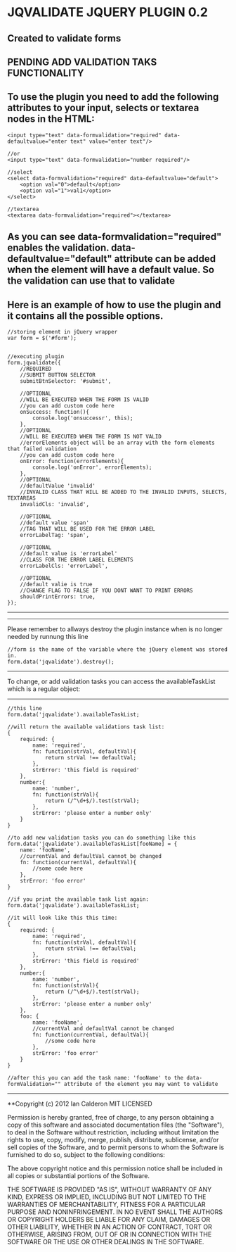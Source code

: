 
JQVALIDATE JQUERY PLUGIN 0.2
==============

Created to validate forms
--------------


PENDING ADD VALIDATION TAKS FUNCTIONALITY
--------------

To use the plugin you need to add the following attributes to your input, selects or textarea nodes in the HTML:
--------------
	<input type="text" data-formvalidation="required" data-defaultvalue="enter text" value="enter text"/>

	//or
	<input type="text" data-formvalidation="number required"/>

	//select
	<select data-formvalidation="required" data-defaultvalue="default">
		<option val="0">default</option>
		<option val="1">val1</option>
	</select>

	//textarea
	<textarea data-formvalidation="required"></textarea>


As you can see data-formvalidation="required" enables the validation.
data-defaultvalue="default" attribute can be added when the element will have a default value. So the validation can use that to validate
--------------


Here is an example of how to use the plugin and it contains all the possible options. 
--------------

	//storing element in jQuery wrapper
	var form = $('#form'); 


	//executing plugin
	form.jqvalidate({
		//REQUIRED
		//SUBMIT BUTTON SELECTOR
		submitBtnSelector: '#submit',

		//OPTIONAL
		//WILL BE EXECUTED WHEN THE FORM IS VALID
		//you can add custom code here
		onSuccess: function(){
			console.log('onsuccessr', this);
		},
		//OPTIONAL
		//WILL BE EXECUTED WHEN THE FORM IS NOT VALID
		//errorElements object will be an array with the form elements that failed validation
		//you can add custom code here
		onError: function(errorElements){
			console.log('onError', errorElements);
		},
		//OPTIONAL
		//defaultValue 'invalid'
		//INVALID CLASS THAT WILL BE ADDED TO THE INVALID INPUTS, SELECTS, TEXTAREAS
		invalidCls: 'invalid',

		//OPTIONAL
		//default value 'span'
		//TAG THAT WILL BE USED FOR THE ERROR LABEL
		errorLabelTag: 'span',

		//OPTIONAL
		//default value is 'errorLabel'
		//CLASS FOR THE ERROR LABEL ELEMENTS
		errorLabelCls: 'errorLabel',

		//OPTIONAL
		//default valie is true
		//CHANGE FLAG TO FALSE IF YOU DONT WANT TO PRINT ERRORS
		shouldPrintErrors: true,
	});

--------------

--------------
Please remember to allways destroy the plugin instance when is no longer needed by runnung this line
	
	//form is the name of the variable where the jQuery element was stored in.
	form.data('jqvalidate').destroy();

--------------

To change, or add validation tasks you can access the availableTaskList which is a regular object:


--------------
	
	//this line
	form.data('jqvalidate').availableTaskList;

	//will return the available validations task list:
	{
		required: {
			name: 'required',
			fn: function(strVal, defaultVal){
				return strVal !== defaultVal;
			},
			strError: 'this field is required'
		},
		number:{
			name: 'number',
			fn: function(strVal){
				return (/^\d+$/).test(strVal);
			},
			strError: 'please enter a number only'
		}
	}

	//to add new validation tasks you can do something like this
	form.data('jqvalidate').availableTaskList[fooName] = {
		name: 'fooName',
		//currentVal and defaultVal cannot be changed
		fn: function(currentVal, defaultVal){
			//some code here
		},
		strError: 'foo error'
	}

	//if you print the available task list again:
	form.data('jqvalidate').availableTaskList;

	//it will look like this this time:
	{
		required: {
			name: 'required',
			fn: function(strVal, defaultVal){
				return strVal !== defaultVal;
			},
			strError: 'this field is required'
		},
		number:{
			name: 'number',
			fn: function(strVal){
				return (/^\d+$/).test(strVal);
			},
			strError: 'please enter a number only'
		},
		foo: {
			name: 'fooName',
			//currentVal and defaultVal cannot be changed
			fn: function(currentVal, defaultVal){
				//some code here
			},
			strError: 'foo error'
		}
	}

	//after this you can add the task name: 'fooName' to the data-formValidation="" attribute of the element you may want to validate

*****

**Copyright (c) 2012 Ian Calderon MIT LICENSED

Permission is hereby granted, free of charge, to any person obtaining a copy
of this software and associated documentation files (the "Software"), to deal
in the Software without restriction, including without limitation the rights
to use, copy, modify, merge, publish, distribute, sublicense, and/or sell
copies of the Software, and to permit persons to whom the Software is
furnished to do so, subject to the following conditions:

The above copyright notice and this permission notice shall be included in
all copies or substantial portions of the Software.

THE SOFTWARE IS PROVIDED "AS IS", WITHOUT WARRANTY OF ANY KIND, EXPRESS OR
IMPLIED, INCLUDING BUT NOT LIMITED TO THE WARRANTIES OF MERCHANTABILITY,
FITNESS FOR A PARTICULAR PURPOSE AND NONINFRINGEMENT. IN NO EVENT SHALL THE
AUTHORS OR COPYRIGHT HOLDERS BE LIABLE FOR ANY CLAIM, DAMAGES OR OTHER
LIABILITY, WHETHER IN AN ACTION OF CONTRACT, TORT OR OTHERWISE, ARISING FROM,
OUT OF OR IN CONNECTION WITH THE SOFTWARE OR THE USE OR OTHER DEALINGS IN
THE SOFTWARE.
